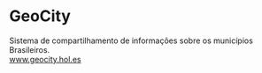 # GeoCity
Sistema de compartilhamento de informações sobre os municípios Brasileiros.
<BR> 
 www.geocity.hol.es
